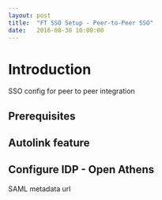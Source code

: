 ```yaml
---
layout: post
title:  "FT SSO Setup - Peer-to-Peer SSO"
date:   2016-08-30 10:00:00
---
```


# Introduction
SSO config for peer to peer integration

## Prerequisites

## Autolink feature

## Configure IDP - Open Athens
SAML metadata url
